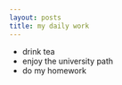 ```yaml
---
layout: posts
title: my daily work
---
```


- drink tea
- enjoy the university path
- do my homework